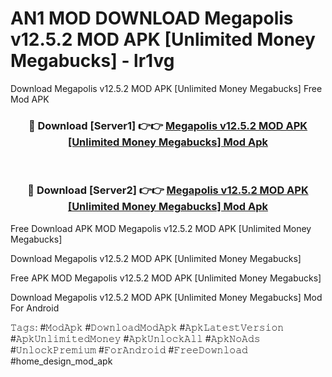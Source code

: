 # AN1 MOD DOWNLOAD Megapolis v12.5.2 MOD APK [Unlimited Money Megabucks] - lr1vg
Download Megapolis v12.5.2 MOD APK [Unlimited Money Megabucks] Free Mod APK

<div align="center">
<h3>🔴 Download [Server1] 👉👉 <a href="https://apk-comot.site?title=Megapolis_v12.5.2_MOD_APK_[Unlimited_Money_Megabucks]">Megapolis v12.5.2 MOD APK [Unlimited Money Megabucks] Mod Apk</a></h3><br>

<h3>🔴 Download [Server2] 👉👉 <a href="https://apk-comot.site?title=Megapolis_v12.5.2_MOD_APK_[Unlimited_Money_Megabucks]">Megapolis v12.5.2 MOD APK [Unlimited Money Megabucks] Mod Apk</a></h3>
</div>


Free Download APK MOD Megapolis v12.5.2 MOD APK [Unlimited Money Megabucks]

Download Megapolis v12.5.2 MOD APK [Unlimited Money Megabucks] 

Free APK MOD Megapolis v12.5.2 MOD APK [Unlimited Money Megabucks] 

Download Megapolis v12.5.2 MOD APK [Unlimited Money Megabucks] Mod For Android

𝚃𝚊𝚐𝚜: #𝙼𝚘𝚍𝙰𝚙𝚔 #𝙳𝚘𝚠𝚗𝚕𝚘𝚊𝚍𝙼𝚘𝚍𝙰𝚙𝚔 #𝙰𝚙𝚔𝙻𝚊𝚝𝚎𝚜𝚝𝚅𝚎𝚛𝚜𝚒𝚘𝚗 #𝙰𝚙𝚔𝚄𝚗𝚕𝚒𝚖𝚒𝚝𝚎𝚍𝙼𝚘𝚗𝚎𝚢 #𝙰𝚙𝚔𝚄𝚗𝚕𝚘𝚌𝚔𝙰𝚕𝚕 #𝙰𝚙𝚔𝙽𝚘𝙰𝚍𝚜 #𝚄𝚗𝚕𝚘𝚌𝚔𝙿𝚛𝚎𝚖𝚒𝚞𝚖 #𝙵𝚘𝚛𝙰𝚗𝚍𝚛𝚘𝚒𝚍 #𝙵𝚛𝚎𝚎𝙳𝚘𝚠𝚗𝚕𝚘𝚊𝚍 #home_design_mod_apk